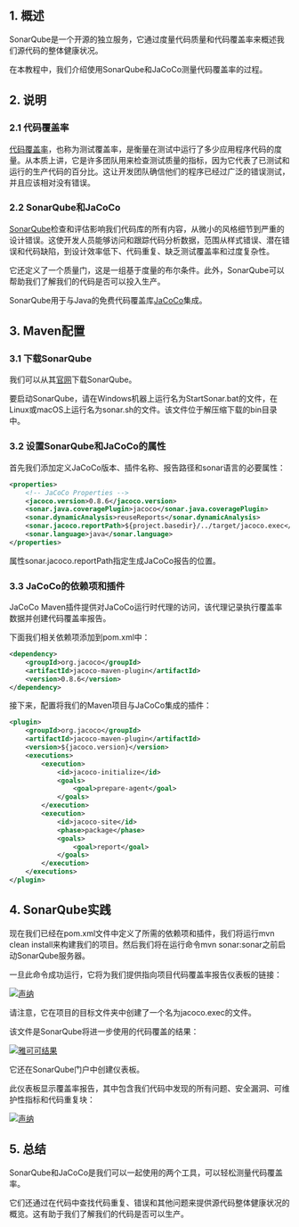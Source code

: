 ## 1. 概述

SonarQube是一个开源的独立服务，它通过度量代码质量和代码覆盖率来概述我们源代码的整体健康状况。

在本教程中，我们介绍使用SonarQube和JaCoCo测量代码覆盖率的过程。

## 2. 说明

### 2.1 代码覆盖率

[代码覆盖率]()，也称为测试覆盖率，是衡量在测试中运行了多少应用程序代码的度量。从本质上讲，它是许多团队用来检查测试质量的指标，因为它代表了已测试和运行的生产代码的百分比。这让开发团队确信他们的程序已经过广泛的错误测试，并且应该相对没有错误。

### 2.2 SonarQube和JaCoCo

[SonarQube]()检查和评估影响我们代码库的所有内容，从微小的风格细节到严重的设计错误。这使开发人员能够访问和跟踪代码分析数据，范围从样式错误、潜在错误和代码缺陷，到设计效率低下、代码重复、缺乏测试覆盖率和过度复杂性。

它还定义了一个质量门，这是一组基于度量的布尔条件。此外，SonarQube可以帮助我们了解我们的代码是否可以投入生产。

SonarQube用于与Java的免费代码覆盖库[JaCoCo]()集成。

## 3. Maven配置

### 3.1 下载SonarQube

我们可以从其[官网](https://www.sonarqube.org/downloads/)下载SonarQube。

要启动SonarQube，请在Windows机器上运行名为StartSonar.bat的文件，在Linux或macOS上运行名为sonar.sh的文件。该文件位于解压缩下载的bin目录中。

### 3.2 设置SonarQube和JaCoCo的属性

首先我们添加定义JaCoCo版本、插件名称、报告路径和sonar语言的必要属性：

```xml
<properties>
    <!-- JaCoCo Properties -->
    <jacoco.version>0.8.6</jacoco.version>
    <sonar.java.coveragePlugin>jacoco</sonar.java.coveragePlugin>
    <sonar.dynamicAnalysis>reuseReports</sonar.dynamicAnalysis>
    <sonar.jacoco.reportPath>${project.basedir}/../target/jacoco.exec</sonar.jacoco.reportPath>
    <sonar.language>java</sonar.language>
</properties>
```

属性sonar.jacoco.reportPath指定生成JaCoCo报告的位置。

### 3.3 JaCoCo的依赖项和插件

JaCoCo Maven插件提供对JaCoCo运行时代理的访问，该代理记录执行覆盖率数据并创建代码覆盖率报告。

下面我们相关依赖项添加到pom.xml中：

```xml
<dependency>
    <groupId>org.jacoco</groupId> 
    <artifactId>jacoco-maven-plugin</artifactId>
    <version>0.8.6</version>
</dependency>
```

接下来，配置将我们的Maven项目与JaCoCo集成的插件：

```xml
<plugin>
    <groupId>org.jacoco</groupId>
    <artifactId>jacoco-maven-plugin</artifactId>
    <version>${jacoco.version}</version>
    <executions>
        <execution>
            <id>jacoco-initialize</id>
            <goals>
                <goal>prepare-agent</goal>
            </goals>
        </execution>
        <execution>
            <id>jacoco-site</id>
            <phase>package</phase>
            <goals>
                <goal>report</goal>
            </goals>
        </execution>
    </executions>
</plugin>
```

## 4. SonarQube实践

现在我们已经在pom.xml文件中定义了所需的依赖项和插件，我们将运行mvn clean install来构建我们的项目。然后我们将在运行命令mvn sonar:sonar之前启动SonarQube服务器。

一旦此命令成功运行，它将为我们提供指向项目代码覆盖率报告仪表板的链接：

[![声纳](https://www.baeldung.com/wp-content/uploads/2021/05/sonar.png)](https://www.baeldung.com/wp-content/uploads/2021/05/sonar.png)


请注意，它在项目的目标文件夹中创建了一个名为jacoco.exec的文件。

该文件是SonarQube将进一步使用的代码覆盖的结果：

[![雅可可结果](https://www.baeldung.com/wp-content/uploads/2021/05/Jacoco_result.png)](https://www.baeldung.com/wp-content/uploads/2021/05/Jacoco_result.png)

它还在SonarQube门户中创建仪表板。

此仪表板显示覆盖率报告，其中包含我们代码中发现的所有问题、安全漏洞、可维护性指标和代码重复块：

[![声纳](https://www.baeldung.com/wp-content/uploads/2021/05/sonarqube.png)](https://www.baeldung.com/wp-content/uploads/2021/05/sonarqube.png)

## 5. 总结

SonarQube和JaCoCo是我们可以一起使用的两个工具，可以轻松测量代码覆盖率。

它们还通过在代码中查找代码重复、错误和其他问题来提供源代码整体健康状况的概览。这有助于我们了解我们的代码是否可以生产。